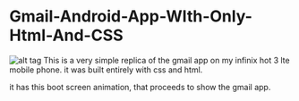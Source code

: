 # Gmail-Android-App-WIth-Only-Html-And-CSS


![alt tag](https://github.com/DotunLonge/Gmail-Android-App-WIth-Only-Html-And-CSS/blob/master/preview.png)
This is a very simple replica of the gmail app on my infinix hot 3 lte mobile phone. 
it was built entirely with css and html.

it has this boot screen animation, that proceeds to show the gmail app.
